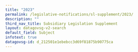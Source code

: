 ```yaml
---
title: "2023"
permalink: /legislative-notifications/sl-supplement/2023/
description: ""
third_nav_title: Subsidiary Legislation Supplement
layout: datagovsg-v2-search
default_field: Subject
infotext: true
datagovsg-id: d_212501e1ebebcc3d69f81875b90775ca
---
```

